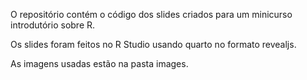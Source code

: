 O repositório contém o código dos slides criados para um minicurso introdutório sobre R.

Os slides foram feitos no R Studio usando quarto no formato revealjs.

As imagens usadas estão na pasta images.

